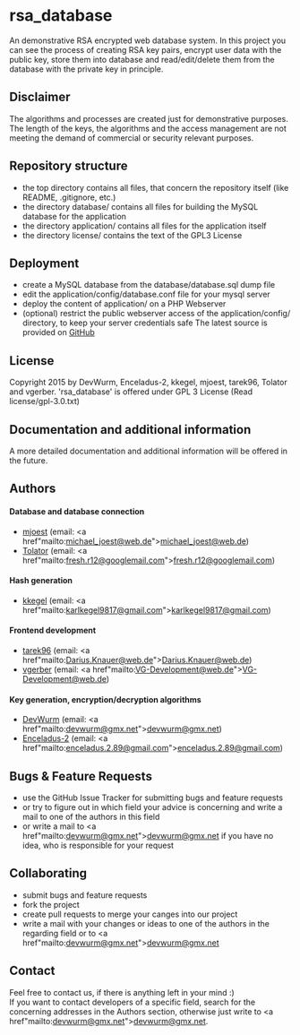# rsa_database
An demonstrative RSA encrypted web database system. In this project you can see the process of creating RSA key pairs, 
encrypt user data with the public key, store them into database and read/edit/delete them from the database with the private 
key in principle.

## Disclaimer
The algorithms and processes are created just for demonstrative purposes. The length of the keys, the algorithms and the
access management are not meeting the demand of commercial or security relevant purposes.

## Repository structure
+ the top directory contains all files, that concern the repository itself (like README, .gitignore, etc.)
+ the directory database/ contains all files for building the MySQL database for the application
+ the directory application/ contains all files for the application itself
+ the directory license/ contains the text of the GPL3 License

## Deployment
+ create a MySQL database from the database/database.sql dump file
+ edit the application/config/database.conf file for your mysql server
+ deploy the content of application/ on a PHP Webserver
+ (optional) restrict the public webserver access of the application/config/ directory, to keep your server credentials safe
The latest source is provided on <a href="https://github.com/DevWurm/rsa_database">GitHub</a>

## License
Copyright 2015 by DevWurm, Enceladus-2, kkegel, mjoest, tarek96, Tolator and vgerber.
'rsa_database' is offered under GPL 3 License (Read license/gpl-3.0.txt)

## Documentation and additional information
A more detailed documentation and additional information will be offered in the future.

## Authors

#### Database and database connection
+ <a href="https://github.com/mjoest/">mjoest</a> (email: <a href"mailto:michael_joest@web.de">michael_joest@web.de</a>)
+ <a href="https://github.com/Tolator/">Tolator</a> (email: <a href"mailto:fresh.r12@googlemail.com">fresh.r12@googlemail.com</a>)

#### Hash generation
+ <a href="https://github.com/kkegel/">kkegel</a> (email: <a href"mailto:karlkegel9817@gmail.com">karlkegel9817@gmail.com</a>)

#### Frontend development
+ <a href="https://github.com/tarek96/">tarek96</a> (email: <a href"mailto:Darius.Knauer@web.de">Darius.Knauer@web.de</a>)
+ <a href="https://github.com/vgerber/">vgerber</a> (email: <a href"mailto:VG-Development@web.de">VG-Development@web.de</a>)

#### Key generation, encryption/decryption algorithms
+ <a href="https://github.com/DevWurm/">DevWurm</a> (email: <a href"mailto:devwurm@gmx.net">devwurm@gmx.net</a>)
+ <a href="https://github.com/Enceladus-2">Enceladus-2</a> (email: <a href"mailto:enceladus.2.89@gmail.com">enceladus.2.89@gmail.com</a>)

## Bugs & Feature Requests
+ use the GitHub Issue Tracker for submitting bugs and feature requests
+ or try to figure out in which field your advice is concerning and write a mail to one of the authors in this field
+ or write a mail to <a href"mailto:devwurm@gmx.net">devwurm@gmx.net</a> if you have no idea, who is responsible for your request

## Collaborating
+ submit bugs and feature requests
+ fork the project
+ create pull requests to merge your canges into our project
+ write a mail with your changes or ideas to one of the authors in the regarding field or to <a href"mailto:devwurm@gmx.net">devwurm@gmx.net</a>

## Contact
Feel free to contact us, if there is anything left in your mind :)<br>
If you want to contact developers of a specific field, search for the concerning addresses in the Authors section, otherwise
just write to <a href"mailto:devwurm@gmx.net">devwurm@gmx.net</a>.
